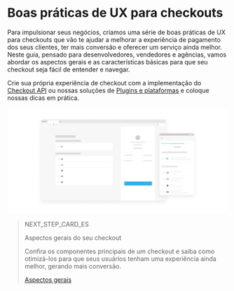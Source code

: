 # Boas práticas de UX para checkouts

Para impulsionar seus negócios, criamos uma série de boas práticas de UX para checkouts que vão te ajudar a melhorar a experiência de pagamento dos seus clientes, ter mais conversão e oferecer um serviço ainda melhor. Neste guia, pensado para desenvolvedores, vendedores e agências, vamos abordar os aspectos gerais e as características básicas para que seu checkout seja fácil de entender e navegar.

Crie sua própria experiência de checkout com a implementação do [Checkout API](https://www.mercadopago[FAKER][URL][DOMAIN]/developers/pt/guides/online-payments/checkout-api/introduction) ou nossas soluções de [Plugins e plataformas](https://www.mercadopago[FAKER][URL][DOMAIN]/developers/pt/guides/plugins) e coloque nossas dicas em prática. 

![en best practices introduction](/images/best-practices-guide/PortIntroduccionBuenasPracticas.png)

> NEXT_STEP_CARD_ES
>
> Aspectos gerais do seu checkout
>
> Confira os componentes principais de um checkout e saiba como otimizá-los para que seus usuários tenham uma experiência ainda melhor, gerando mais conversão.
>
> [Aspectos gerais](https://www.mercadopago[FAKER][URL][DOMAIN]/developers/pt/guides/resources/best-practices-guide/general-aspects)